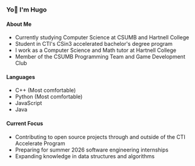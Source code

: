 ### Yo👋 I'm Hugo

#### About Me

- Currently studying Computer Science at CSUMB and Hartnell College
- Student in CTI's CSin3 accelerated bachelor's degree program
- I work as a Computer Science and Math tutor at Hartnell College
- Member of the CSUMB Programming Team and Game Development Club

#### Languages

- C++ (Most comfortable)
- Python (Most comfortable)
- JavaScript
- Java

#### Current Focus

- Contributing to open source projects through and outside of the CTI Accelerate Program
- Preparing for summer 2026 software engineering internships
- Expanding knowledge in data structures and algorithms

<!---
Hugo-RM/Hugo-RM is a ✨ special ✨ repository because its `README.md` (this file) appears on your GitHub profile.
You can click the Preview link to take a look at your changes.
--->
